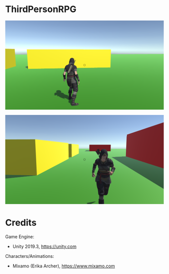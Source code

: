 # ThirdPersonRPG

![](Screenshots/Screenshot1.png)

![](Screenshots/Screenshot2.png)

# Credits

Game Engine: 
 - Unity 2019.3, https://unity.com
 
Characters/Animations:
 - Mixamo (Erika Archer), https://www.mixamo.com
 
